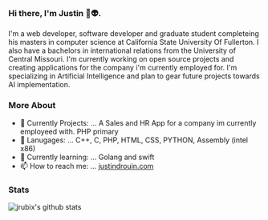 ### Hi there, I'm Justin 👋👽.
I'm a web developer, software developer and graduate student completeing his masters in computer science at California State University Of Fullerton. I also have a bachelors in international relations from the University of Central Missouri. I'm currently working on open source projects and creating applications for the company i'm currently employed for. I'm specializing in Artificial Intelligence and plan to gear future projects towards AI implementation.

### More About
- 🔭 Currently Projects: ...  A Sales and HR App for a company im currently employeed with. PHP primary
- 🤖 Lanugages: ... C++, C, PHP, HTML, CSS, PYTHON, Assembly (intel x86)
- 🌱 Currently learning: ...  Golang and swift
- 📫 How to reach me: ...  <a href="https://justindrouin.com">justindrouin.com</a>

### Stats
<img
alt="jrubix's github stats"
src="https://github-readme-stats.vercel.app/api?username=jrubix&show_icons=true&hide_border=true"
/>
